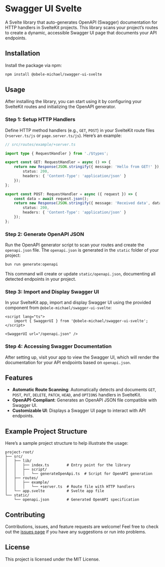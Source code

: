 # Swagger UI Svelte

A Svelte library that auto-generates OpenAPI (Swagger) documentation for HTTP handlers in SvelteKit projects. This library scans your project’s routes to create a dynamic, accessible Swagger UI page that documents your API endpoints.

## Installation

Install the package via npm:

```bash
npm install @obele-michael/swagger-ui-svelte
```

## Usage

After installing the library, you can start using it by configuring your SvelteKit routes and initializing the OpenAPI generator.

### Step 1: Setup HTTP Handlers

Define HTTP method handlers (e.g., `GET`, `POST`) in your SvelteKit route files (`+server.ts/js` or `page.server.ts/js`). Here’s an example:

```typescript
// src/routes/example/+server.ts

import type { RequestHandler } from './$types';

export const GET: RequestHandler = async () => {
	return new Response(JSON.stringify({ message: 'Hello from GET!' }), {
		status: 200,
		headers: { 'Content-Type': 'application/json' }
	});
};

export const POST: RequestHandler = async ({ request }) => {
	const data = await request.json();
	return new Response(JSON.stringify({ message: 'Received data', data }), {
		status: 200,
		headers: { 'Content-Type': 'application/json' }
	});
};
```

### Step 2: Generate OpenAPI JSON

Run the OpenAPI generator script to scan your routes and create the `openapi.json` file. The `openapi.json` is generated in the `static` folder of your project:

```bash
bun run generate:openapi
```

This command will create or update `static/openapi.json`, documenting all detected endpoints in your project.

### Step 3: Import and Display Swagger UI

In your SvelteKit app, import and display Swagger UI using the provided component from `@obele-michael/swagger-ui-svelte`:

```svelte
<script lang="ts">
	import { SwaggerUI } from '@obele-michael/swagger-ui-svelte';
</script>

<SwaggerUI url="/openapi.json" />
```

### Step 4: Accessing Swagger Documentation

After setting up, visit your app to view the Swagger UI, which will render the documentation for your API endpoints based on `openapi.json`.

## Features

- **Automatic Route Scanning**: Automatically detects and documents `GET`, `POST`, `PUT`, `DELETE`, `PATCH`, `HEAD`, and `OPTIONS` handlers in SvelteKit.
- **OpenAPI-Compliant**: Generates an OpenAPI JSON file compatible with Swagger UI.
- **Customizable UI**: Displays a Swagger UI page to interact with API endpoints.

## Example Project Structure

Here’s a sample project structure to help illustrate the usage:

```plaintext
project-root/
├── src/
│   ├── lib/
│   │   ├── index.ts        # Entry point for the library
│   │   ├── script/
│   │   │   └── generateOpenApi.ts  # Script for OpenAPI generation
│   ├── routes/
│   │   ├── example/
│   │   │   └── +server.ts  # Route file with HTTP handlers
│   └── app.svelte          # Svelte app file
└── static/
    └── openapi.json        # Generated OpenAPI specification
```

## Contributing

Contributions, issues, and feature requests are welcome! Feel free to check out the [issues page](https://github.com/Michael-Obele/swagger-ui-svelte/issues) if you have any suggestions or run into problems.

## License

This project is licensed under the MIT License.
